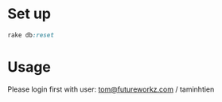 # Set up

```ruby
rake db:reset
```

# Usage

Please login first with user: tom@futureworkz.com / taminhtien
